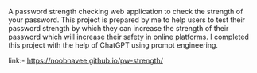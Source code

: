 A password strength checking web application to check the strength of your password. This project is prepared by me to help users to test their password strength by which they can increase the strength of their password which will increase their safety in online platforms. I completed this project with the help of ChatGPT using prompt engineering.


link:- https://noobnavee.github.io/pw-strength/
